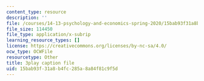 ```yaml
---
content_type: resource
description: ''
file: /courses/14-13-psychology-and-economics-spring-2020/15bab93f31a8b4fc285a8a84f81c9f5d_j5XdY5wkVTA.srt
file_size: 114450
file_type: application/x-subrip
learning_resource_types: []
license: https://creativecommons.org/licenses/by-nc-sa/4.0/
ocw_type: OCWFile
resourcetype: Other
title: 3play caption file
uid: 15bab93f-31a8-b4fc-285a-8a84f81c9f5d
---
```

